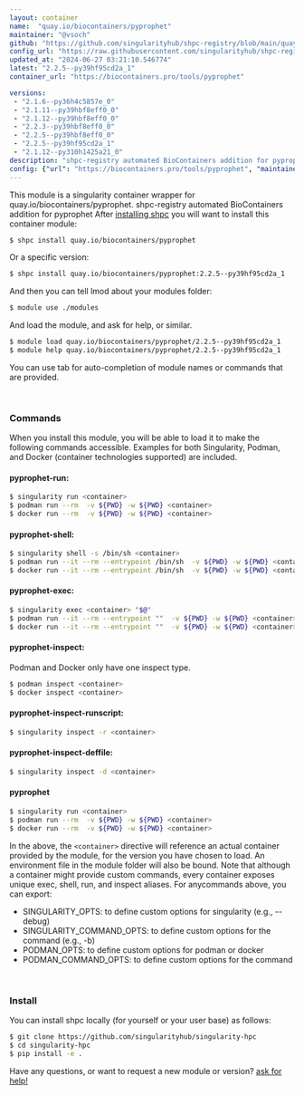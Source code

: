 ```yaml
---
layout: container
name:  "quay.io/biocontainers/pyprophet"
maintainer: "@vsoch"
github: "https://github.com/singularityhub/shpc-registry/blob/main/quay.io/biocontainers/pyprophet/container.yaml"
config_url: "https://raw.githubusercontent.com/singularityhub/shpc-registry/main/quay.io/biocontainers/pyprophet/container.yaml"
updated_at: "2024-06-27 03:21:10.546774"
latest: "2.2.5--py39hf95cd2a_1"
container_url: "https://biocontainers.pro/tools/pyprophet"

versions:
 - "2.1.6--py36h4c5857e_0"
 - "2.1.11--py39hbf8eff0_0"
 - "2.1.12--py39hbf8eff0_0"
 - "2.2.3--py39hbf8eff0_0"
 - "2.2.5--py39hbf8eff0_0"
 - "2.2.5--py39hf95cd2a_1"
 - "2.1.12--py310h1425a21_0"
description: "shpc-registry automated BioContainers addition for pyprophet"
config: {"url": "https://biocontainers.pro/tools/pyprophet", "maintainer": "@vsoch", "description": "shpc-registry automated BioContainers addition for pyprophet", "latest": {"2.2.5--py39hf95cd2a_1": "sha256:4721939b65bdc07f3b724b30cd35196774a1892ec072c7df0def0c92770b7199"}, "tags": {"2.1.6--py36h4c5857e_0": "sha256:6e962addd89ee9edbf00f45bfe0b9c3b4042fdc36bc315f253faee88989a0802", "2.1.11--py39hbf8eff0_0": "sha256:d173e6224e2b7678b9b7449bfc68c20c626774daff0255cdcf1e7a5acad269d2", "2.1.12--py39hbf8eff0_0": "sha256:c23dcbf9e72c2a79ccf14819d73f766d7a1a247ad3018e0b43fa669f3b1f0fae", "2.2.3--py39hbf8eff0_0": "sha256:148ca8cd7fd29fb8b76aa4a5b6b357c5d65be23aef2c0ed4e7bf1e483fd01c1d", "2.2.5--py39hbf8eff0_0": "sha256:a04827d322938c6b9ac73c6d72602fc9ef329d4d51b492627a354053be61479c", "2.2.5--py39hf95cd2a_1": "sha256:4721939b65bdc07f3b724b30cd35196774a1892ec072c7df0def0c92770b7199", "2.1.12--py310h1425a21_0": "sha256:3e2979f13958c2e403aed355fcf261d24946e5b2dadb525ebd46f99a596ec919"}, "docker": "quay.io/biocontainers/pyprophet"}
---
```


This module is a singularity container wrapper for quay.io/biocontainers/pyprophet.
shpc-registry automated BioContainers addition for pyprophet
After [installing shpc](#install) you will want to install this container module:


```bash
$ shpc install quay.io/biocontainers/pyprophet
```

Or a specific version:

```bash
$ shpc install quay.io/biocontainers/pyprophet:2.2.5--py39hf95cd2a_1
```

And then you can tell lmod about your modules folder:

```bash
$ module use ./modules
```

And load the module, and ask for help, or similar.

```bash
$ module load quay.io/biocontainers/pyprophet/2.2.5--py39hf95cd2a_1
$ module help quay.io/biocontainers/pyprophet/2.2.5--py39hf95cd2a_1
```

You can use tab for auto-completion of module names or commands that are provided.

<br>

### Commands

When you install this module, you will be able to load it to make the following commands accessible.
Examples for both Singularity, Podman, and Docker (container technologies supported) are included.

#### pyprophet-run:

```bash
$ singularity run <container>
$ podman run --rm  -v ${PWD} -w ${PWD} <container>
$ docker run --rm  -v ${PWD} -w ${PWD} <container>
```

#### pyprophet-shell:

```bash
$ singularity shell -s /bin/sh <container>
$ podman run --it --rm --entrypoint /bin/sh  -v ${PWD} -w ${PWD} <container>
$ docker run --it --rm --entrypoint /bin/sh  -v ${PWD} -w ${PWD} <container>
```

#### pyprophet-exec:

```bash
$ singularity exec <container> "$@"
$ podman run --it --rm --entrypoint ""  -v ${PWD} -w ${PWD} <container> "$@"
$ docker run --it --rm --entrypoint ""  -v ${PWD} -w ${PWD} <container> "$@"
```

#### pyprophet-inspect:

Podman and Docker only have one inspect type.

```bash
$ podman inspect <container>
$ docker inspect <container>
```

#### pyprophet-inspect-runscript:

```bash
$ singularity inspect -r <container>
```

#### pyprophet-inspect-deffile:

```bash
$ singularity inspect -d <container>
```



#### pyprophet

```bash
$ singularity run <container>
$ podman run --rm  -v ${PWD} -w ${PWD} <container>
$ docker run --rm  -v ${PWD} -w ${PWD} <container>
```


In the above, the `<container>` directive will reference an actual container provided
by the module, for the version you have chosen to load. An environment file in the
module folder will also be bound. Note that although a container
might provide custom commands, every container exposes unique exec, shell, run, and
inspect aliases. For anycommands above, you can export:

 - SINGULARITY_OPTS: to define custom options for singularity (e.g., --debug)
 - SINGULARITY_COMMAND_OPTS: to define custom options for the command (e.g., -b)
 - PODMAN_OPTS: to define custom options for podman or docker
 - PODMAN_COMMAND_OPTS: to define custom options for the command

<br>

### Install

You can install shpc locally (for yourself or your user base) as follows:

```bash
$ git clone https://github.com/singularityhub/singularity-hpc
$ cd singularity-hpc
$ pip install -e .
```

Have any questions, or want to request a new module or version? [ask for help!](https://github.com/singularityhub/singularity-hpc/issues)